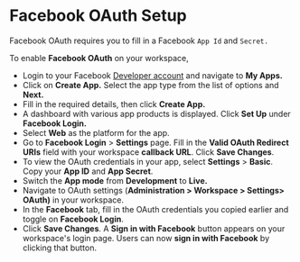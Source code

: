 # Facebook OAuth Setup

Facebook OAuth requires you to fill in a Facebook `App Id` and `Secret.`

To enable **Facebook OAuth** on your workspace,

* Login to your Facebook [Developer account](http://developers.facebook.com) and navigate to **My Apps.**
* Click on **Create App.** Select the app type from the list of options and **Next.**
* Fill in the required details, then click **Create App.**
* A dashboard with various app products is displayed. Click **Set Up** under **Facebook Login.**
* Select **Web** as the platform for the app.
* Go to **Facebook Login** > **Settings** page. Fill in the **Valid OAuth Redirect URIs** field with your workspace **callback URL**. Click **Save Changes**.
* To view the OAuth credentials in your app, select **Settings** > **Basic**. Copy your **App ID** and **App Secret**.
* Switch the **App mode** from **Development** to **Live.**
* Navigate to OAuth settings (**Administration > Workspace > Settings> OAuth)** in your workspace.
* In the **Facebook** tab, fill in the OAuth credentials you copied earlier and toggle on **Facebook Login**.
* Click **Save Changes**. A **Sign in with Facebook** button appears on your workspace's login page. Users can now **sign in with Facebook** by clicking that button.
